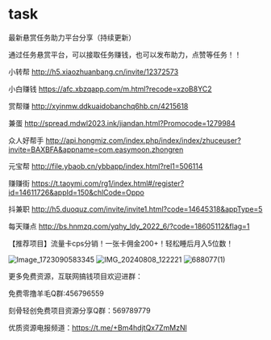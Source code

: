 # task
最新悬赏任务助力平台分享（持续更新）

通过任务悬赏平台，可以接取任务赚钱，也可以发布助力，点赞等任务！！

小转帮  http://h5.xiaozhuanbang.cn/invite/12372573

小白赚钱  https://afc.xbzqapp.com/m.html?recode=xzoB8YC2

赏帮赚  http://xyinmw.ddkuaidobanchq6hb.cn/4215618

兼蛋 http://spread.mdwl2023.ink/jiandan.html?Promocode=1279984

众人好帮手 http://api.hongmiz.com/index.php/index/index/zhuceuser?invite=BAXBFA&appname=com.easymoon.zhongren

元宝帮 http://file.ybaob.cn/ybbapp/index.html?rel1=506114

赚赚街 https://t.taoymi.com/rg1/index.html#/register?id=14611726&appId=150&chlCode=Oppo

抖兼职 http://h5.duoquz.com/invite/invite1.html?code=14645318&appType=5

每天赚点 http://bs.hnmzq.com/yqhy_ldy_2022_6/?code=18605112&flag=1



【推荐项目】流量卡cps分销！一张卡佣金200+！轻松睡后月入5位数！

![Image_1723090583345](https://github.com/user-attachments/assets/cd2d3923-217f-4146-a6a7-1c79194f5cd5)
![IMG_20240808_122221](https://github.com/user-attachments/assets/67168d67-cd31-4d08-9b37-e142e770f1c9)
![688077(1)](https://github.com/user-attachments/assets/470d9828-09f6-4bdf-a54f-09fefbaa90dd)



更多免费资源，互联网搞钱项目欢迎进群：

免费零撸羊毛Q群:456796559

刻骨轻创免费项目资源分享Q群：569789779

优质资源电报频道：https://t.me/+Bm4hdjtQx7ZmMzNl



